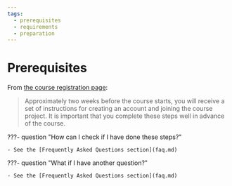 ```yaml
---
tags:
  - prerequisites
  - requirements
  - preparation
---
```


# Prerequisites

From [the course registration page](https://github.com/UPPMAX/UPPMAX-documentation/blob/main/docs/courses_workshops/uppmax_intro_course.md):

> Approximately two weeks before the course starts,
> you will receive a set of instructions for creating an account
> and joining the course project.
> It is important that you complete these steps well in advance of the course.

???- question "How can I check if I have done these steps?"

    - See the [Frequently Asked Questions section](faq.md)

???- question "What if I have another question?"

    - See the [Frequently Asked Questions section](faq.md)
